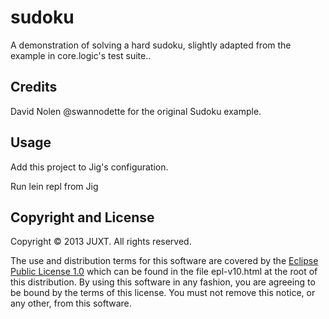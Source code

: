 # sudoku

A demonstration of solving a hard sudoku, slightly adapted from the
example in core.logic's test suite..

## Credits

David Nolen @swannodette for the original Sudoku example.

## Usage

Add this project to Jig's configuration.

Run lein repl from Jig

## Copyright and License

Copyright © 2013 JUXT. All rights reserved.

The use and distribution terms for this software are covered by the
[Eclipse Public License 1.0] which can be found in the file epl-v10.html
at the root of this distribution. By using this software in any fashion,
you are agreeing to be bound by the terms of this license. You must not
remove this notice, or any other, from this software.

[Eclipse Public License 1.0]: http://opensource.org/licenses/eclipse-1.0.php
